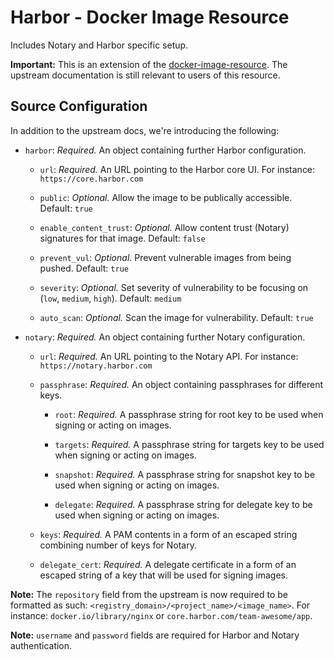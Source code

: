 # Harbor - Docker Image Resource

Includes Notary and Harbor specific setup.

**Important:** This is an extension of the [docker-image-resource]. The upstream documentation is still relevant to users of this resource.

## Source Configuration

In addition to the upstream docs, we're introducing the following:

* `harbor`: *Required.* An object containing further Harbor configuration.

  * `url`: *Required.* An URL pointing to the Harbor core UI. For instance: `https://core.harbor.com`

  * `public`: *Optional.* Allow the image to be publically accessible. Default: `true`

  * `enable_content_trust`: *Optional.* Allow content trust (Notary) signatures for that image. Default: `false`

  * `prevent_vul`: *Optional.* Prevent vulnerable images from being pushed. Default: `true`

  * `severity`: *Optional.* Set severity of vulnerability to be focusing on (`low`, `medium`, `high`). Default: `medium`

  * `auto_scan`: *Optional.* Scan the image for vulnerability. Default: `true`

* `notary`: *Required.* An object containing further Notary configuration.

  * `url`: *Required.* An URL pointing to the Notary API. For instance: `https://notary.harbor.com`

  * `passphrase`: *Required.* An object containing passphrases for different keys.

    * `root`: *Required.* A passphrase string for root key to be used when signing or acting on images.

    * `targets`: *Required.* A passphrase string for targets key to be used when signing or acting on images.
    
    * `snapshot`: *Required.* A passphrase string for snapshot key to be used when signing or acting on images.
    
    * `delegate`: *Required.* A passphrase string for delegate key to be used when signing or acting on images.

  * `keys`: *Required.* A PAM contents in a form of an escaped string combining number of keys for Notary.

  * `delegate_cert`: *Required.* A delegate certificate in a form of an escaped string of a key that will be used for signing images.

**Note:** The `repository` field from the upstream is now required to be formatted as such: `<registry_domain>/<project_name>/<image_name>`. For instance: `docker.io/library/nginx` or `core.harbor.com/team-awesome/app`.

**Note:** `username` and `password` fields are required for Harbor and Notary authentication.


[docker-image-resource]: https://github.com/concourse/docker-image-resource
